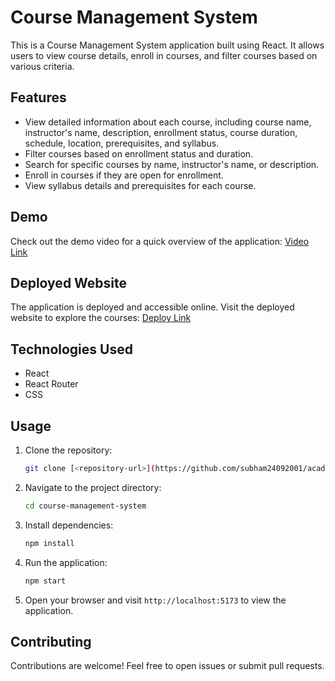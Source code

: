 # Course Management System

This is a Course Management System application built using React. It allows users to view course details, enroll in courses, and filter courses based on various criteria.

## Features

- View detailed information about each course, including course name, instructor's name, description, enrollment status, course duration, schedule, location, prerequisites, and syllabus.
- Filter courses based on enrollment status and duration.
- Search for specific courses by name, instructor's name, or description.
- Enroll in courses if they are open for enrollment.
- View syllabus details and prerequisites for each course.

## Demo

Check out the demo video for a quick overview of the application: [Video Link]

## Deployed Website

The application is deployed and accessible online. Visit the deployed website to explore the courses: [Deploy Link]

## Technologies Used

- React
- React Router
- CSS

## Usage

1. Clone the repository:

   ```bash
   git clone [<repository-url>](https://github.com/subham24092001/academy)
   ```

2. Navigate to the project directory:

   ```bash
   cd course-management-system
   ```

3. Install dependencies:

   ```bash
   npm install
   ```

4. Run the application:

   ```bash
   npm start
   ```

5. Open your browser and visit `http://localhost:5173` to view the application.

## Contributing

Contributions are welcome! Feel free to open issues or submit pull requests.

[Video Link]: https://drive.google.com/file/d/1ughhF1v0-80D_ZRHIszfp-kAXVPVoMlZ/view?usp=drive_link
[Deploy Link]: https://65c7375211889947e78b12c6--willowy-dodol-f48df1.netlify.app/
